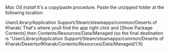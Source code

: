 *Mac OS Install*
It's a copy/paste procedure. Paste the unzipped folder at the following location:

User/Library/Application Support/Steam/steamapps/common/Deserts of Kharak/
That's where youll find the app
right click and [Show Package Contents]
then
Contents/Resources/Data/Managed
(so the final destination is "User/Library/Application Support/Steam/steamapps/common/Deserts of Kharak/DesertsofKharak/Contents/Resources/Data/Managed/1.1t)
